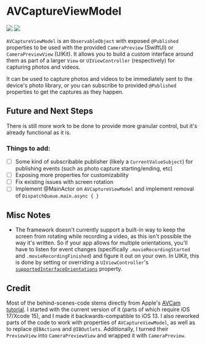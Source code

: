 # AVCaptureViewModel

[![](https://img.shields.io/endpoint?url=https%3A%2F%2Fswiftpackageindex.com%2Fapi%2Fpackages%2Fedonv%2FAVCaptureViewModel%2Fbadge%3Ftype%3Dswift-versions)](https://swiftpackageindex.com/edonv/AVCaptureViewModel)
[![](https://img.shields.io/endpoint?url=https%3A%2F%2Fswiftpackageindex.com%2Fapi%2Fpackages%2Fedonv%2FAVCaptureViewModel%2Fbadge%3Ftype%3Dplatforms)](https://swiftpackageindex.com/edonv/AVCaptureViewModel)

`AVCaptureViewModel` is an `ObservableObject` with exposed `@Published` properties to be used with the provided ``CameraPreview`` (SwiftUI) or ``CameraPreviewView`` (UIKit). It allows you to build a custom interface around them as part of a larger `View` or `UIViewController` (respectively) for capturing photos and videos.

It can be used to capture photos and videos to be immediately sent to the device's photo library, or you can subscribe to provided `@Published` properties to get the captures as they happen.

## Future and Next Steps

There is still more work to be done to provide more granular control, but it's already functional as it is.

### Things to add:
- [ ] Some kind of subscribable publisher (likely a `CurrentValueSubject`) for publishing events (such as photo capture starting/ending, etc)
- [ ] Exposing more properties for customizability
- [ ] Fix existing issues with screen rotation
- [ ] Implement @MainActor on `AVCaptureViewModel` and implement removal of `DispatchQueue.main.async { }`

## Misc Notes
- The framework doesn't currently support a built-in way to keep the screen from rotating while recording a video, as this isn't possible the way it's written. So if your app allows for multiple orientations, you'll have to listen for event changes (specifically `.movieRecordingStarted` and `.movieRecordingFinished`) and figure it out on your own. In UIKit, this is done by setting or overriding a `UIViewController`'s [`supportedInterfaceOrientations`](https://developer.apple.com/documentation/uikit/uiviewcontroller/1621435-supportedinterfaceorientations) property.

## Credit

Most of the behind-scenes-code stems directly from Apple's [AVCam tutorial](https://developer.apple.com/documentation/avfoundation/capture_setup/avcam_building_a_camera_app). I started with the current version of it (parts of which require iOS 17/Xcode 15), and I made it backwards-compatible to iOS 13. I also reworked parts of the code to work with properties of `AVCaptureViewModel`, as well as to replace `@IBAction`s and `@IBOutlets`. Additionally, I turned their `PreviewView` into `CameraPreviewView` and wrapped it with `CameraPreview`.
